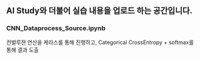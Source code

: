 ## AI Study와 더불어 실습 내용을 업로드 하는 공간입니다.
### CNN_Dataprocess_Source.ipynb
컨벌루젼 연산을 케라스를 통해 진행하고, Categorical CrossEntropy + softmax를 통해 결과 도출 
